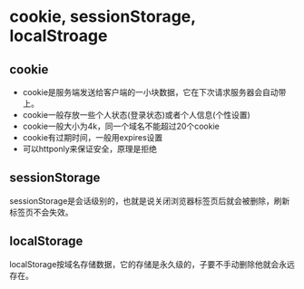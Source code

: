 # cookie, sessionStorage, localStroage
## cookie
- cookie是服务端发送给客户端的一小块数据，它在下次请求服务器会自动带上。
- cookie一般存放一些个人状态(登录状态)或者个人信息(个性设置)
- cookie一般大小为4k，同一个域名不能超过20个cookie
- cookie有过期时间，一般用expires设置
- 可以httponly来保证安全，原理是拒绝
## sessionStorage
sessionStorage是会话级别的，也就是说关闭浏览器标签页后就会被删除，刷新标签页不会失效。
## localStorage
localStorage按域名存储数据，它的存储是永久级的，子要不手动删除他就会永远存在。